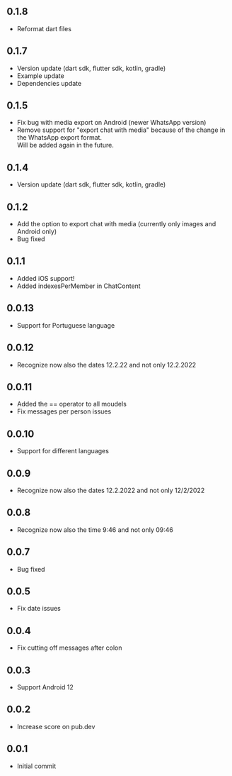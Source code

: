 ## 0.1.8

* Reformat dart files

## 0.1.7

* Version update (dart sdk, flutter sdk, kotlin, gradle)
* Example update
* Dependencies update

## 0.1.5

* Fix bug with media export on Android (newer WhatsApp version)
* Remove support for "export chat with media" because of the change in the WhatsApp export format.  
  Will be added again in the future.

## 0.1.4

* Version update (dart sdk, flutter sdk, kotlin, gradle)

## 0.1.2

* Add the option to export chat with media (currently only images and Android only)
* Bug fixed

## 0.1.1

* Added iOS support!
* Added indexesPerMember in ChatContent

## 0.0.13

* Support for Portuguese language

## 0.0.12

* Recognize now also the dates 12.2.22 and not only 12.2.2022

## 0.0.11

* Added the == operator to all moudels
* Fix messages per person issues

## 0.0.10

* Support for different languages

## 0.0.9

* Recognize now also the dates 12.2.2022 and not only 12/2/2022

## 0.0.8

* Recognize now also the time 9:46 and not only 09:46

## 0.0.7

* Bug fixed

## 0.0.5

* Fix date issues

## 0.0.4

* Fix cutting off messages after colon

## 0.0.3

* Support Android 12

## 0.0.2

* Increase score on pub.dev

## 0.0.1

* Initial commit
